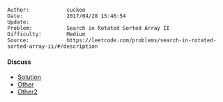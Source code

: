 
    Author:            cuckoo
    Date:              2017/04/28 15:46:54
    Update:            
    Problem:           Search in Rotated Sorted Array II
    Difficulty:        Medium
    Source:            https://leetcode.com/problems/search-in-rotated-sorted-array-ii/#/description

#### Discuss
 - [Solution](https://discuss.leetcode.com/topic/16660/my-8ms-c-solution-o-logn-on-average-o-n-worst-case)
 - [Other](https://discuss.leetcode.com/topic/8087/c-concise-log-n-solution)
 - [Other2](https://discuss.leetcode.com/topic/19116/easy-c-solution-based-on-version-i-of-the-problem)
